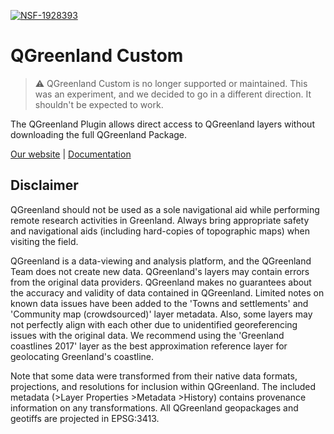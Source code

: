 [![NSF-1928393](https://img.shields.io/badge/NSF-1928393-red.svg)](https://nsf.gov/awardsearch/showAward?AWD_ID=1928393)

# QGreenland Custom

> :warning: QGreenland Custom is no longer supported or maintained. This was an
> experiment, and we decided to go in a different direction. It shouldn't be expected to
> work.

The QGreenland Plugin allows direct access to QGreenland layers without
downloading the full QGreenland Package.

[Our website](https://www.qgreenland.org) |
[Documentation](https://qgreenland-plugin.readthedocs.io)


## Disclaimer

QGreenland should not be used as a sole navigational aid while performing
remote research activities in Greenland. Always bring appropriate safety and
navigational aids (including hard-copies of topographic maps) when visiting the
field.

QGreenland is a data-viewing and analysis platform, and the QGreenland Team
does not create new data. QGreenland's layers may contain errors from the
original data providers. QGreenland makes no guarantees about the accuracy and
validity of data contained in QGreenland. Limited notes on known data issues
have been added to the 'Towns and settlements' and 'Community map
(crowdsourced)' layer metadata. Also, some layers may not perfectly align with
each other due to unidentified georeferencing issues with the original data. We
recommend using the 'Greenland coastlines 2017' layer as the best approximation
reference layer for geolocating Greenland's coastline.

Note that some data were transformed from their native data formats,
projections, and resolutions for inclusion within QGreenland. The included
metadata (>Layer Properties >Metadata >History) contains provenance information
on any transformations. All QGreenland geopackages and geotiffs are
projected in EPSG:3413.
